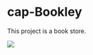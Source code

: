 # cap-Bookley
This project is a book store.

<img src="https://res.cloudinary.com/dx5ghfasm/image/upload/v1663438132/HomePage_x0vsrg.png" >
